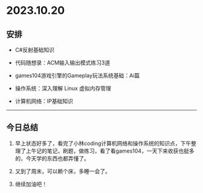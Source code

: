 # 2023.10.20

## 安排

- C#反射基础知识

- 代码随想录：ACM输入输出模式练习3道

- games104游戏引擎的Gameplay玩法系统基础：Ai篇

- 操作系统：深入理解 Linux 虚拟内存管理

- 计算机网络：IP基础知识

---

## 今日总结

1. 早上状态好多了，看完了小林coding计算机网络和操作系统的知识点，下午整理了上午记的笔记，刷题，做练习，看了看games104，一天下来收获也挺多的，今天学的东西也都弄懂了。

2. 又到了周末，可以赖个床，多睡一会了。

3. 继续加油吧！
